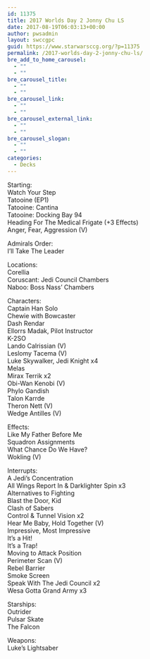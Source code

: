 ```yaml
---
id: 11375
title: 2017 Worlds Day 2 Jonny Chu LS
date: 2017-08-19T06:03:13+00:00
author: pwsadmin
layout: swccgpc
guid: https://www.starwarsccg.org/?p=11375
permalink: /2017-worlds-day-2-jonny-chu-ls/
bre_add_to_home_carousel:
  - ""
  - ""
bre_carousel_title:
  - ""
  - ""
bre_carousel_link:
  - ""
  - ""
bre_carousel_external_link:
  - ""
  - ""
bre_carousel_slogan:
  - ""
  - ""
categories:
  - Decks
---
```

Starting:  
Watch Your Step  
Tatooine (EP1)  
Tatooine: Cantina  
Tatooine: Docking Bay 94  
Heading For The Medical Frigate (+3 Effects)  
Anger, Fear, Aggression (V)

Admirals Order:  
I&#8217;ll Take The Leader

Locations:  
Corellia  
Coruscant: Jedi Council Chambers  
Naboo: Boss Nass&#8217; Chambers

Characters:  
Captain Han Solo  
Chewie with Bowcaster  
Dash Rendar  
Ellorrs Madak, Pilot Instructor  
K-2SO  
Lando Calrissian (V)  
Leslomy Tacema (V)  
Luke Skywalker, Jedi Knight x4  
Melas  
Mirax Terrik x2  
Obi-Wan Kenobi (V)  
Phylo Gandish  
Talon Karrde  
Theron Nett (V)  
Wedge Antilles (V)

Effects:  
Like My Father Before Me  
Squadron Assignments  
What Chance Do We Have?  
Wokling (V)

Interrupts:  
A Jedi&#8217;s Concentration  
All Wings Report In & Darklighter Spin x3  
Alternatives to Fighting  
Blast the Door, Kid  
Clash of Sabers  
Control & Tunnel Vision x2  
Hear Me Baby, Hold Together (V)  
Impressive, Most Impressive  
It&#8217;s a Hit!  
It&#8217;s a Trap!  
Moving to Attack Position  
Perimeter Scan (V)  
Rebel Barrier  
Smoke Screen  
Speak With The Jedi Council x2  
Wesa Gotta Grand Army x3

Starships:  
Outrider  
Pulsar Skate  
The Falcon

Weapons:  
Luke&#8217;s Lightsaber